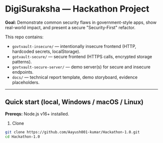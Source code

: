 # DigiSuraksha — Hackathon Project

**Goal:** Demonstrate common security flaws in government-style apps, show real-world impact, and present a secure "Security‑First" refactor.

This repo contains:
- `govtvault-insecure/` — intentionally insecure frontend (HTTP, hardcoded secrets, localStorage).
- `gotvault-secure/` — secure frontend (HTTPS calls, encrypted storage patterns).
- `govtvault-secure-server/` — demo server(s) for secure and insecure endpoints.
- `docs/` — technical report template, demo storyboard, evidence placeholders.

---

## Quick start (local, Windows / macOS / Linux)

**Prereqs:** Node.js v16+ installed.

1. Clone
```bash
git clone https://github.com/Aayush001-kumar/Hackathon-1.0.git
cd Hackathon-1.0

